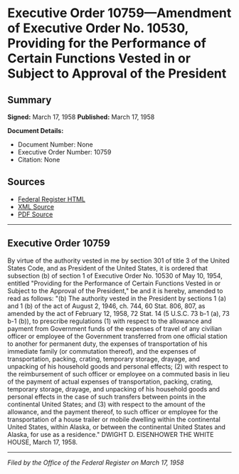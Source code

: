 # Executive Order 10759—Amendment of Executive Order No. 10530, Providing for the Performance of Certain Functions Vested in or Subject to Approval of the President

## Summary

**Signed:** March 17, 1958
**Published:** March 17, 1958

**Document Details:**
- Document Number: None
- Executive Order Number: 10759
- Citation: None

## Sources
- [Federal Register HTML](https://www.presidency.ucsb.edu/documents/executive-order-10759-amendment-executive-order-no-10530-providing-for-the-performance)
- [XML Source](None)
- [PDF Source](None)

---

## Executive Order 10759

By virtue of the authority vested in me by section 301 of title 3 of the United States Code, and as President of the United States, it is ordered that subsection (b) of section 1 of Executive Order No. 10530 of May 10, 1954, entitled "Providing for the Performance of Certain Functions Vested in or Subject to the Approval of the President," be and it is hereby, amended to read as follows:
"(b) The authority vested in the President by sections 1 (a) and 1 (b) of the act of August 2, 1946, ch. 744, 60 Stat. 806, 807, as amended by the act of February 12, 1958, 72 Stat. 14 (5 U.S.C. 73 b-1 (a), 73 b-1 (b)), to prescribe regulations (1) with respect to the allowance and payment from Government funds of the expenses of travel of any civilian officer or employee of the Government transferred from one official station to another for permanent duty, the expenses of transportation of his immediate family (or commutation thereof), and the expenses of transportation, packing, crating, temporary storage, drayage, and unpacking of his household goods and personal effects; (2) with respect to the reimbursement of such officer or employee on a commuted basis in lieu of the payment of actual expenses of transportation, packing, crating, temporary storage, drayage, and unpacking of his household goods and personal effects in the case of such transfers between points in the continental United States; and (3) with respect to the amount of the allowance, and the payment thereof, to such officer or employee for the transportation of a house trailer or mobile dwelling within the continental United States, within Alaska, or between the continental United States and Alaska, for use as a residence."
DWIGHT D. EISENHOWER
THE WHITE HOUSE,
March 17, 1958.

---

*Filed by the Office of the Federal Register on March 17, 1958*
